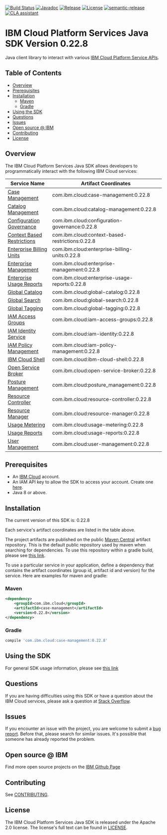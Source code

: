 [![Build Status](https://app.travis-ci.com/IBM/platform-services-java-sdk.svg?branch=main)](https://app.travis-ci.com/IBM/platform-services-java-sdk)
[![Javadoc](https://img.shields.io/static/v1?label=javadoc&message=latest&color=blue)](https://ibm.github.io/platform-services-java-sdk/docs/latest)
[![Release](https://img.shields.io/github/v/release/IBM/platform-services-java-sdk)](https://github.com/IBM/platform-services-java-sdk/releases/latest)
[![License](https://img.shields.io/badge/License-Apache%202.0-blue.svg)](https://opensource.org/licenses/Apache-2.0)
[![semantic-release](https://img.shields.io/badge/%20%20%F0%9F%93%A6%F0%9F%9A%80-semantic--release-e10079.svg)](https://github.com/semantic-release/semantic-release)
[![CLA assistant](https://cla-assistant.io/readme/badge/IBM/platform-services-java-sdk)](https://cla-assistant.io/IBM/platform-services-java-sdk)



# IBM Cloud Platform Services Java SDK Version 0.22.8

Java client library to interact with various 
[IBM Cloud Platform Service APIs](https://cloud.ibm.com/docs?tab=api-docs&category=platform_services).

## Table of Contents

<!--
  The TOC below is generated using the `markdown-toc` node package.

      https://github.com/jonschlinkert/markdown-toc

  You should regenerate the TOC after making changes to this file.

      npx markdown-toc --maxdepth 4 -i README.md
  -->

<!-- toc -->

- [Overview](#overview)
- [Prerequisites](#prerequisites)
- [Installation](#installation)
  * [Maven](#maven)
  * [Gradle](#gradle)
- [Using the SDK](#using-the-sdk)
- [Questions](#questions)
- [Issues](#issues)
- [Open source @ IBM](#open-source--ibm)
- [Contributing](#contributing)
- [License](#license)

<!-- tocstop -->

## Overview

The IBM Cloud Platform Services Java SDK allows developers to programmatically interact with the following IBM Cloud services:

Service Name | Artifact Coordinates
--- | --- 
[Case Management](https://cloud.ibm.com/apidocs/case-management?code=java) | com.ibm.cloud:case-management:0.22.8
[Catalog Management](https://cloud.ibm.com/apidocs/resource-catalog/private-catalog?code=java) | com.ibm.cloud:catalog-management:0.22.8
[Configuration Governance](https://cloud.ibm.com/apidocs/security-compliance/config?code=java) | com.ibm.cloud:configuration-governance:0.22.8
[Context Based Restrictions](https://cloud.ibm.com/apidocs/context-based-restrictions?code=java) | com.ibm.cloud:context-based-restrictions:0.22.8
[Enterprise Billing Units](https://cloud.ibm.com/apidocs/enterprise-apis/billing-unit?code=java) | com.ibm.cloud:enterprise-billing-units:0.22.8
[Enterprise Management](https://cloud.ibm.com/apidocs/enterprise-apis/enterprise?code=java) | com.ibm.cloud:enterprise-management:0.22.8
[Enterprise Usage Reports](https://cloud.ibm.com/apidocs/enterprise-apis/resource-usage-reports?code=java) | com.ibm.cloud:enterprise-usage-reports:0.22.8
[Global Catalog](https://cloud.ibm.com/apidocs/resource-catalog/global-catalog?code=java) | com.ibm.cloud:global-catalog:0.22.8
[Global Search](https://cloud.ibm.com/apidocs/search?code=java) | com.ibm.cloud:global-search:0.22.8
[Global Tagging](https://cloud.ibm.com/apidocs/tagging?code=java) | com.ibm.cloud:global-tagging:0.22.8
[IAM Access Groups](https://cloud.ibm.com/apidocs/iam-access-groups?code=java) | com.ibm.cloud:iam-access-groups:0.22.8
[IAM Identity Service](https://cloud.ibm.com/apidocs/iam-identity-token-api?code=java) | com.ibm.cloud:iam-identity:0.22.8
[IAM Policy Management](https://cloud.ibm.com/apidocs/iam-policy-management?code=java) | com.ibm.cloud:iam-policy-management:0.22.8
[IBM Cloud Shell](https://cloud.ibm.com/apidocs/cloudshell?code=java) | com.ibm.cloud:ibm-cloud-shell:0.22.8
[Open Service Broker](https://cloud.ibm.com/apidocs/resource-controller/ibm-cloud-osb-api?code=java) | com.ibm.cloud:open-service-broker:0.22.8
[Posture Management](https://cloud.ibm.com/apidocs/security-compliance/posture?code=java) | com.ibm.cloud:posture_management:0.22.8
[Resource Controller](https://cloud.ibm.com/apidocs/resource-controller/resource-controller?code=java) | com.ibm.cloud:resource-controller:0.22.8
[Resource Manager](https://cloud.ibm.com/apidocs/resource-controller/resource-manager?code=java) | com.ibm.cloud:resource-manager:0.22.8
[Usage Metering](https://cloud.ibm.com/apidocs/usage-metering?code=java) | com.ibm.cloud:usage-metering:0.22.8
[Usage Reports](https://cloud.ibm.com/apidocs/metering-reporting?code=java) | com.ibm.cloud:usage-reports:0.22.8
[User Management](https://cloud.ibm.com/apidocs/user-management?code=java) | com.ibm.cloud:user-management:0.22.8

## Prerequisites

[ibm-cloud-onboarding]: https://cloud.ibm.com/registration

* An [IBM Cloud][ibm-cloud-onboarding] account.
* An IAM API key to allow the SDK to access your account. Create one [here](https://cloud.ibm.com/iam/apikeys).
* Java 8 or above.

## Installation
The current version of this SDK is: 0.22.8

Each service's artifact coordinates are listed in the table above.

The project artifacts are published on the public [Maven Central](https://repo1.maven.org/maven2/)
artifact repository.  This is the default public repository used by maven when searching for dependencies.
To use this repository within a gradle build, please see
[this link](https://docs.gradle.org/current/userguide/declaring_repositories.html).

To use a particular service in your application, define a dependency that contains the
artifact coordinates (group id, artifact id and version) for the service.
Here are examples for maven and gradle:

### Maven

```xml
<dependency>
    <groupId>com.ibm.cloud</groupId>
    <artifactId>case-management</artifactId>
    <version>0.22.8</version>
</dependency>
```

### Gradle
```gradle
compile 'com.ibm.cloud:case-management:0.22.8'
```

## Using the SDK
For general SDK usage information, please see [this link](https://github.com/IBM/ibm-cloud-sdk-common/blob/main/README.md)

## Questions

If you are having difficulties using this SDK or have a question about the IBM Cloud services,
please ask a question at
[Stack Overflow](http://stackoverflow.com/questions/ask?tags=ibm-cloud).

## Issues
If you encounter an issue with the project, you are welcome to submit a
[bug report](https://github.com/IBM/platform-services-java-sdk/issues).
Before that, please search for similar issues. It's possible that someone has already reported the problem.

## Open source @ IBM
Find more open source projects on the [IBM Github Page](http://ibm.github.io/)

## Contributing
See [CONTRIBUTING](CONTRIBUTING.md).

## License

The IBM Cloud Platform Services Java SDK is released under the Apache 2.0 license.
The license's full text can be found in
[LICENSE](LICENSE).
